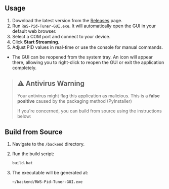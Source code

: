 ## Usage
1. Download the latest version from the [Releases](https://github.com/MoonLighTingPY/rws-pid-webgui/releases) page.
2. Run `RWS-Pid-Tuner-GUI.exe`. It will automatically open the GUI in your default web browser.
3. Select a COM port and connect to your device.
4. Click **Start Streaming**.
5. Adjust PID values in real-time or use the console for manual commands.

- The GUI can be reopened from the system tray. An icon will appear there, allowing you to right-click to reopen the GUI or exit the application completely.

> ## ⚠️ Antivirus Warning
>
> Your antivirus might flag this application as malicious. 
> This is a **false positive** caused by the packaging method (PyInstaller)
>
> If you're concerned, you can build from source using the instructions below:

## Build from Source

1. Navigate to the `/backend` directory.

2. Run the build script:

   ```sh
   build.bat
   ```

3. The executable will be generated at:

   ```
   ~/backend/RWS-Pid-Tuner-GUI.exe
   ```
